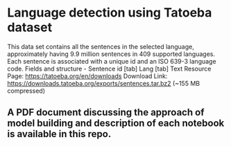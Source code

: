 # Language detection using Tatoeba dataset
This data set contains all the sentences in the selected language, approximately having 9.9 million sentences in 409 supported languages. Each sentence is associated with a unique id and an ISO 639-3 language code. Fields and structure - Sentence id [tab] Lang [tab] Text
Resource Page: https://tatoeba.org/en/downloads
Download Link: https://downloads.tatoeba.org/exports/sentences.tar.bz2 (~155 MB compressed)

## A PDF document discussing the approach of model building and description of each notebook is available in this repo.
